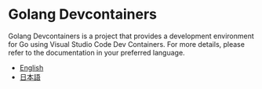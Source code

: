# Golang Devcontainers

Golang Devcontainers is a project that provides a development environment for Go using Visual Studio Code Dev Containers. For more details, please refer to the documentation in your preferred language.

- [English](./docs/en/README.md)
- [日本語](./docs/ja/README.md)
